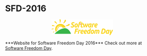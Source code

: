 
# SFD-2016
<p align="center">
<img src="images/logo.png">
</p>
***Website for Software Freedom Day 2016***
Check out more at <a href="softwarefreedomday.org"> Software Freedom Day</a>.
